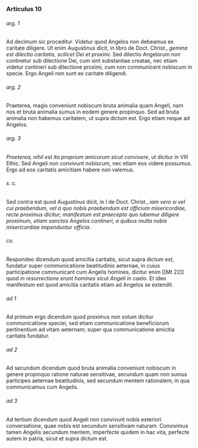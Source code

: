 ### Articulus 10

###### arg. 1
Ad decimum sic proceditur. Videtur quod Angelos non debeamus ex caritate diligere. Ut enim Augustinus dicit, in libro de Doct. Christ., *gemina est dilectio caritatis, scilicet Dei et proximi*. Sed dilectio Angelorum non continetur sub dilectione Dei, cum sint substantiae creatae, nec etiam videtur contineri sub dilectione proximi, cum non communicent nobiscum in specie. Ergo Angeli non sunt ex caritate diligendi.

###### arg. 2
Praeterea, magis conveniunt nobiscum bruta animalia quam Angeli, nam nos et bruta animalia sumus in eodem genere propinquo. Sed ad bruta animalia non habemus caritatem, ut supra dictum est. Ergo etiam neque ad Angelos.

###### arg. 3
*Praeterea, nihil est ita proprium amicorum sicut convivere*, ut dicitur in VIII Ethic. Sed Angeli non convivunt nobiscum, nec etiam eos videre possumus. Ergo ad eos caritatis amicitiam habere non valemus.

###### s. c.
Sed contra est quod Augustinus dicit, in I de Doct. Christ., *iam vero si vel cui praebendum, vel a quo nobis praebendum est officium misericordiae, recte proximus dicitur; manifestum est praecepto quo iubemur diligere proximum, etiam sanctos Angelos contineri, a quibus multa nobis misericordiae impenduntur officia*.

###### co.
Respondeo dicendum quod amicitia caritatis, sicut supra dictum est, fundatur super communicatione beatitudinis aeternae, in cuius participatione communicant cum Angelis homines, dicitur enim [[Mt 22]] quod *in resurrectione erunt homines sicut Angeli in caelo*. Et ideo manifestum est quod amicitia caritatis etiam ad Angelos se extendit.

###### ad 1
Ad primum ergo dicendum quod proximus non solum dicitur communicatione speciei, sed etiam communicatione beneficiorum pertinentium ad vitam aeternam; super qua communicatione amicitia caritatis fundatur.

###### ad 2
Ad secundum dicendum quod bruta animalia conveniunt nobiscum in genere propinquo ratione naturae sensitivae, secundum quam non sumus participes aeternae beatitudinis, sed secundum mentem rationalem; in qua communicamus cum Angelis.

###### ad 3
Ad tertium dicendum quod Angeli non convivunt nobis exteriori conversatione, quae nobis est secundum sensitivam naturam. Convivimus tamen Angelis secundum mentem, imperfecte quidem in hac vita, perfecte autem in patria, sicut et supra dictum est.


